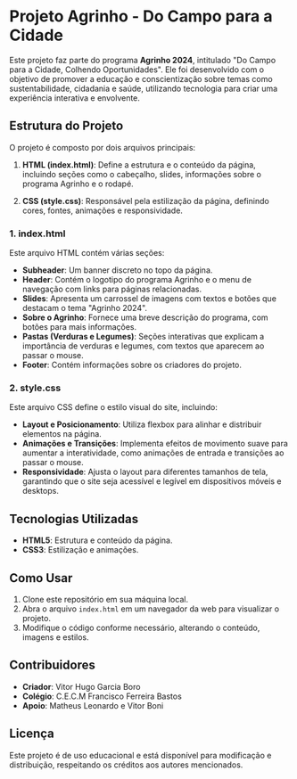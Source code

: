 # Projeto Agrinho - Do Campo para a Cidade

Este projeto faz parte do programa **Agrinho 2024**, intitulado "Do Campo para a Cidade, Colhendo Oportunidades". Ele foi desenvolvido com o objetivo de promover a educação e conscientização sobre temas como sustentabilidade, cidadania e saúde, utilizando tecnologia para criar uma experiência interativa e envolvente.

## Estrutura do Projeto

O projeto é composto por dois arquivos principais:

1. **HTML (index.html)**: Define a estrutura e o conteúdo da página, incluindo seções como o cabeçalho, slides, informações sobre o programa Agrinho e o rodapé.

2. **CSS (style.css)**: Responsável pela estilização da página, definindo cores, fontes, animações e responsividade.

### 1. index.html

Este arquivo HTML contém várias seções:

- **Subheader**: Um banner discreto no topo da página.
- **Header**: Contém o logotipo do programa Agrinho e o menu de navegação com links para páginas relacionadas.
- **Slides**: Apresenta um carrossel de imagens com textos e botões que destacam o tema "Agrinho 2024".
- **Sobre o Agrinho**: Fornece uma breve descrição do programa, com botões para mais informações.
- **Pastas (Verduras e Legumes)**: Seções interativas que explicam a importância de verduras e legumes, com textos que aparecem ao passar o mouse.
- **Footer**: Contém informações sobre os criadores do projeto.

### 2. style.css

Este arquivo CSS define o estilo visual do site, incluindo:

- **Layout e Posicionamento**: Utiliza flexbox para alinhar e distribuir elementos na página.
- **Animações e Transições**: Implementa efeitos de movimento suave para aumentar a interatividade, como animações de entrada e transições ao passar o mouse.
- **Responsividade**: Ajusta o layout para diferentes tamanhos de tela, garantindo que o site seja acessível e legível em dispositivos móveis e desktops.

## Tecnologias Utilizadas

- **HTML5**: Estrutura e conteúdo da página.
- **CSS3**: Estilização e animações.

## Como Usar

1. Clone este repositório em sua máquina local.
2. Abra o arquivo `index.html` em um navegador da web para visualizar o projeto.
3. Modifique o código conforme necessário, alterando o conteúdo, imagens e estilos.

## Contribuidores

- **Criador**: Vitor Hugo Garcia Boro
- **Colégio**: C.E.C.M Francisco Ferreira Bastos
- **Apoio**: Matheus Leonardo e Vitor Boni

## Licença

Este projeto é de uso educacional e está disponível para modificação e distribuição, respeitando os créditos aos autores mencionados.
